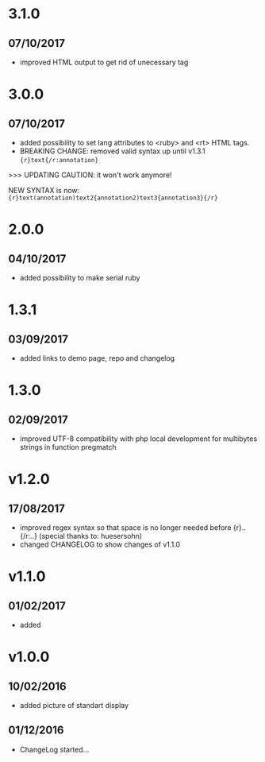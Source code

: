 # 3.1.0
## 07/10/2017
[](#improved)
   * improved HTML output to get rid of unecessary <rb> tag

# 3.0.0
## 07/10/2017
[](#new)
   * added possibility to set lang attributes to \<ruby\> and \<rt\> HTML tags.
   * BREAKING CHANGE: removed valid syntax up until v1.3.1 `{r}text{/r:annotation}`
   
   \>\>\> UPDATING CAUTION: it won't work anymore!
   
   NEW SYNTAX is now: `{r}text(annotation)text2{annotation2)text3{annotation3}{/r}`

# 2.0.0
## 04/10/2017
[](#new)
   * added possibility to make serial ruby

# 1.3.1
## 03/09/2017
[](#new)
   * added links to demo page, repo and changelog

# 1.3.0
## 02/09/2017
[](#fix)
   * improved UTF-8 compatibility with php local development for multibytes strings in function pregmatch

# v1.2.0
## 17/08/2017
[](#new)
   * improved regex syntax so that space is no longer needed before {r}..{/r:..} (special thanks to: huesersohn)
   * changed CHANGELOG to show changes of v1.1.0

# v1.1.0
## 01/02/2017
[](#new)
   * added <rp> tag in the output structure for better compatibility with non ruby browsers

# v1.0.0
## 10/02/2016
[](#new)
   * added picture of standart display

## 01/12/2016
[](#new)
   * ChangeLog started...
